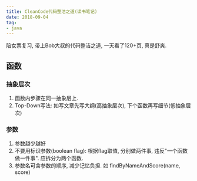 ```yaml
---
title: CleanCode代码整洁之道(读书笔记)
date: 2018-09-04
tag: 
- java
---
```

陪女票复习, 带上Bob大叔的代码整洁之道, 一天看了120+页, 真是舒爽. 
<!--more-->
## 函数
### 抽象层次
1. 函数内步骤在同一抽象层上.
2. Top-Down写法: 如写文章先写大纲(高抽象层次), 下个函数再写细节(低抽象层次)
### 参数
1. 参数越少越好
2. 不要用标识参数(boolean flag): 根据flag取值, 分别做两件事, 违反"一个函数做一件事". 应拆分为两个函数.
3. 参数名可含参数的顺序, 减少记忆负担. 如 findByNameAndScore(name, score)


